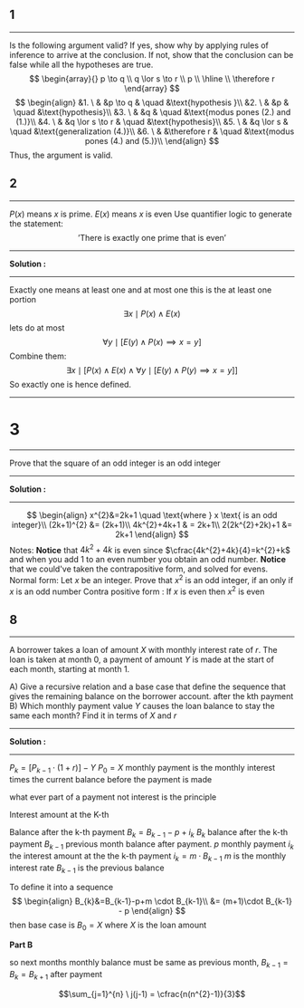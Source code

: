 
## 1
***
Is the following argument valid?
	If yes, show why by applying rules of inference to arrive at the conclusion.
	If not, show that the conclusion can be false while all the hypotheses are true.
$$
\begin{array}{}
p \to q \\
q \lor s \to r \\
p \\
\hline \\
\therefore r
\end{array}
$$
$$
\begin{align}
&1. \ &  &p \to q & \quad &\text{hypothesis }\\
&2. \ &  &p & \quad &\text{hypothesis}\\
&3. \ & &q & \quad &\text{modus pones (2.) and (1.)}\\
&4. \ & &q \lor s \to r & \quad &\text{hypothesis}\\
&5. \ & &q \lor s & \quad &\text{generalization (4.)}\\
&6. \ & &\therefore r & \quad &\text{modus pones (4.) and (5.)}\\
\end{align}
$$
Thus, the argument is valid.

## 2
***
$P(x)$ means $x$ is prime. 
$E(x)$ means $x$ is even
Use quantifier logic to generate the statement:
$$\text{'There is exactly one prime that is even'}$$
***
**Solution :**
***
Exactly one means 
	at least one 
		and 
			at most one
this is the at least one portion
$$\exists x \mid P(x) \land E(x)$$
lets do at most
$$\forall y \mid [E(y) \land P(x) \implies x = y]$$
Combine them:
$$\exists x \mid [P(x) \land E(x)\land \forall y \mid[E(y) \land P(y) \implies x = y]]$$
So exactly one is hence defined.
***
# 3
***
Prove that the square of an odd integer is an odd integer
***
**Solution :**
***
$$
\begin{align}
x^{2}&=2k+1 \quad \text{where } x \text{ is an odd integer}\\
(2k+1)^{2} &= (2k+1)\\
4k^{2}+4k+1 & = 2k+1\\
2(2k^{2}+2k)+1 &= 2k+1
\end{align}
$$
Notes:
	**Notice** that $4k^{2}+4k$ is even since $\cfrac{4k^{2}+4k}{4}=k^{2}+k$
	and when you add $1$ to an even number you obtain an odd number.
	**Notice** that we could've taken the contrapositive form, and solved for evens.
		Normal form:
			  Let $x$ be an integer. Prove that $x^{2}$ is an odd integer, if an only if $x$ is an odd number
		Contra positive form : 
			If $x$ is even then $x^{2}$ is even
## 8
***
A borrower takes a loan of amount $X$ with monthly interest rate of $r$.
The loan is taken at month $0$, a payment of amount $Y$ is made at the start of each month, starting at month $1$.

A) Give a recursive relation and a base case that define the sequence that gives the remaining balance on the borrower account. after the kth payment
B) Which monthly payment value $Y$ causes the loan balance to stay the same each month? Find it in terms of $X$ and $r$
***
**Solution :**
***
$P_{k} = \left[P_{k-1}\cdot\left(1+r\right)\right]-Y$
$P_{0}=X$
monthly payment is the monthly interest times the current balance before the payment is made

what ever part of a payment not interest is the principle

Interest amount at the K-th 

Balance after the k-th payment 
$B_{k}=B_{k-1}-p+i_{k}$
	$B_{k}$ balance after the k-th payment
	$B_{k-1}$ previous month balance after payment.
	$p$ monthly payment
	$i_{k}$ the interest amount at the the k-th payment
		$i_{k}=m \cdot B_{k-1}$
			$m$ is the monthly interest rate
			$B_{k-1}$ is the previous balance

To define it into a sequence 
$$
\begin{align}
B_{k}&=B_{k-1}-p+m \cdot B_{k-1}\\
&= (m+1)\cdot B_{k-1} - p
\end{align}
$$
then base case is $B_{0} = X$
	where $X$ is the loan amount

**Part B**

so next months monthly balance must be same as previous month,
$B_{k-1}=B_{k}=B_{k+1}$ after payment


$$\sum_{j=1}^{n} \ j(j-1) = \cfrac{n(n^{2}-1)}{3}$$
